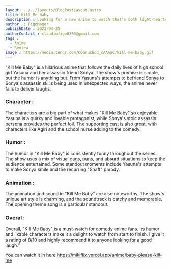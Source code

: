 ```yaml
---
layout: ../../layouts/BlogPostLayout.astro
title: Kill Me Baby
description : Looking for a new anime to watch that's both light-hearted and hilarious? Look no further than Kill Me Baby! 
author  : FigoMager
publishDate : 2023-04-25
authorContact : claudiofigo0303@gmail.com
tags :  
  - Anime
  - Review
image : https://media.tenor.com/CQorucEqd_cAAAAC/kill-me-baby.gif
---
```


"Kill Me Baby" is a hilarious anime that follows the daily lives of high school girl Yasuna and her assassin friend Sonya. The show's premise is simple, but the humor is anything but. From Yasuna's attempts to befriend Sonya to Sonya's assassin skills being used in unexpected ways, the anime never fails to deliver laughs.

### Character : 
The characters are a big part of what makes "Kill Me Baby" so enjoyable. Yasuna is a quirky and lovable protagonist, while Sonya's stoic assassin persona provides the perfect foil. The supporting cast is also great, with characters like Agiri and the school nurse adding to the comedy.

### Humor : 
The humor in "Kill Me Baby" is consistently funny throughout the series. The show uses a mix of visual gags, puns, and absurd situations to keep the audience entertained. Some standout moments include Yasuna's attempts to make Sonya smile and the recurring "Shaft" parody.

### Animation : 
The animation and sound in "Kill Me Baby" are also noteworthy. The show's unique art style is charming, and the soundtrack is catchy and memorable. The opening theme song is a particular standout.

### Overal : 
Overall, "Kill Me Baby" is a must-watch for comedy anime fans. Its humor and likable characters make it a delight to watch from start to finish. I give it a rating of 8/10 and highly recommend it to anyone looking for a good laugh."

You can watch it in here https://mikiflix.vercel.app/anime/baby-please-kill-me

